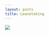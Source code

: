 ```yaml
---
layout: posts
title: Leavetaking
---
```

![][image-1]

[image-1]:	/assets/2018-07-19-Leavetaking.png